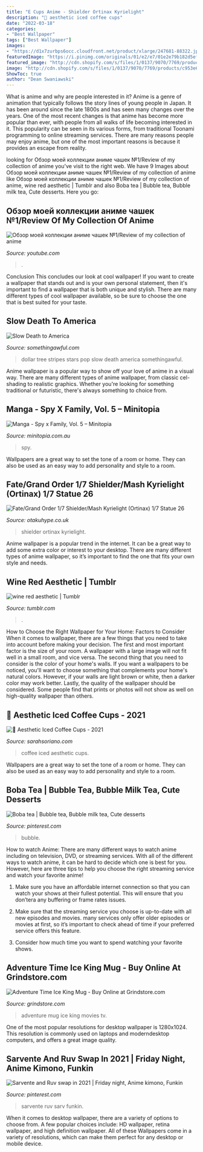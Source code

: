```yaml
---
title: "E Cups Anime - Shielder Ortinax Kyrielight"
description: "🖤 aesthetic iced coffee cups"
date: "2022-03-18"
categories:
- "Best Wallpaper"
tags: ["Best Wallpaper"]
images:
- "https://d1x7zurbps6occ.cloudfront.net/product/xlarge/247681-88322.jpg"
featuredImage: "https://i.pinimg.com/originals/01/e2/e7/01e2e79b182d5efc388db8626dacec6f.jpg"
featured_image: "http://cdn.shopify.com/s/files/1/0137/9070/7769/products/c953e6644a009d494862921f4f5204e5ef67315a_1024x.jpg?v=1626787616"
image: "http://cdn.shopify.com/s/files/1/0137/9070/7769/products/c953e6644a009d494862921f4f5204e5ef67315a_1024x.jpg?v=1626787616"
ShowToc: true
author: "Dean Swaniawski"
---
```



What is anime and why are people interested in it?
Anime is a genre of animation that typically follows the story lines of young people in Japan. It has been around since the late 1800s and has seen many changes over the years. One of the most recent changes is that anime has become more popular than ever, with people from all walks of life becoming interested in it. This popularity can be seen in its various forms, from traditional Toonami programming to online streaming services. There are many reasons people may enjoy anime, but one of the most important reasons is because it provides an escape from reality.

	

		
looking for Обзор моей коллекции аниме чашек №1/Review of my collection of anime you've visit to the right web. We have 9 Images about Обзор моей коллекции аниме чашек №1/Review of my collection of anime like Обзор моей коллекции аниме чашек №1/Review of my collection of anime, wine red aesthetic | Tumblr and also Boba tea | Bubble tea, Bubble milk tea, Cute desserts. Here you go:
		
    
## Обзор моей коллекции аниме чашек №1/Review Of My Collection Of Anime

<img loading=lazy src="https://i.ytimg.com/vi/-Ru2tV8O8aU/maxresdefault.jpg" onerror="this.onerror=null;this.src='https://tse2.mm.bing.net/th?id=OIP.IMcjGGxyHOSDN-Pc95IkogHaEK&amp;pid=15.1';" alt="Обзор моей коллекции аниме чашек №1/Review of my collection of anime">

_Source: youtube.com_

>. 

	

Conclusion
This concludes our look at cool wallpaper! If you want to create a wallpaper that stands out and is your own personal statement, then it's important to find a wallpaper that is both unique and stylish. There are many different types of cool wallpaper available, so be sure to choose the one that is best suited for your taste.

    
## Slow Death To America

<img loading=lazy src="https://i.somethingawful.com/u/elpintogrande/july09/ds_07.jpg" onerror="this.onerror=null;this.src='https://tse2.mm.bing.net/th?id=OIP.rYK4JpTX_rXj5B2dfdwxVwHaFk&amp;pid=15.1';" alt="Slow Death to America">

_Source: somethingawful.com_

>dollar tree stripes stars pop slow death america somethingawful. 

	

Anime wallpaper is a popular way to show off your love of anime in a visual way. There are many different types of anime wallpaper, from classic cel-shading to realistic graphics. Whether you're looking for something traditional or futuristic, there's always something to choice from.

    
## Manga - Spy X Family, Vol. 5 – Minitopia

<img loading=lazy src="http://cdn.shopify.com/s/files/1/0137/9070/7769/products/c953e6644a009d494862921f4f5204e5ef67315a_1024x.jpg?v=1626787616" onerror="this.onerror=null;this.src='https://tse3.mm.bing.net/th?id=OIP.vR7BqZFZklV1YR5gf0T6ywHaLH&amp;pid=15.1';" alt="Manga - Spy x Family, Vol. 5 – Minitopia">

_Source: minitopia.com.au_

>spy. 

	

Wallpapers are a great way to set the tone of a room or home. They can also be used as an easy way to add personality and style to a room.

    
## Fate/Grand Order 1/7 Shielder/Mash Kyrielight (Ortinax) 1/7 Statue 26

<img loading=lazy src="https://otakuhype.co.uk/wp-content/uploads/2020/12/Fate-Grand-Order-PVC-Statue-Shielder-Mash-Kyrielight-Ortinax-26-cm-m-500x751.jpg" onerror="this.onerror=null;this.src='https://tse3.mm.bing.net/th?id=OIP.qCoC6PB3ozyEgVYh2tuBOgHaLH&amp;pid=15.1';" alt="Fate/Grand Order 1/7 Shielder/Mash Kyrielight (Ortinax) 1/7 Statue 26">

_Source: otakuhype.co.uk_

>shielder ortinax kyrielight. 

	

Anime wallpaper is a popular trend in the internet. It can be a great way to add some extra color or interest to your desktop. There are many different types of anime wallpaper, so it’s important to find the one that fits your own style and needs.

    
## Wine Red Aesthetic | Tumblr

<img loading=lazy src="https://66.media.tumblr.com/d7806dde79263bf192d234c76e7a86ea/tumblr_pgnl79lRaU1v2zl24_400.gifv" onerror="this.onerror=null;this.src='https://tse1.mm.bing.net/th?id=OIP.sD5nvJAXJWn77lxjSzKCxgAAAA&amp;pid=15.1';" alt="wine red aesthetic | Tumblr">

_Source: tumblr.com_

>. 

	

How to Choose the Right Wallpaper for Your Home: Factors to Consider
When it comes to wallpaper, there are a few things that you need to take into account before making your decision. The first and most important factor is the size of your room. A wallpaper with a large image will not fit well in a small room, and vice versa. 
The second thing that you need to consider is the color of your home's walls. If you want a wallpapers to be noticed, you'll want to choose something that complements your home's natural colors. However, if your walls are light brown or white, then a darker color may work better. 
Lastly, the quality of the wallpaper should be considered. Some people find that prints or photos will not show as well on high-quality wallpaper than others.

    
## 🖤 Aesthetic Iced Coffee Cups - 2021

<img loading=lazy src="https://i.pinimg.com/originals/18/42/47/184247a08de783ba7d76f4ac8f74de0e.jpg" onerror="this.onerror=null;this.src='https://tse1.mm.bing.net/th?id=OIP.z-88ghZfWWRMSRyES_01FAHaJ4&amp;pid=15.1';" alt="🖤 Aesthetic Iced Coffee Cups - 2021">

_Source: sarahsoriano.com_

>coffee iced aesthetic cups. 

	

Wallpapers are a great way to set the tone of a room or home. They can also be used as an easy way to add personality and style to a room.

    
## Boba Tea | Bubble Tea, Bubble Milk Tea, Cute Desserts

<img loading=lazy src="https://i.pinimg.com/736x/ab/0f/9e/ab0f9ecf477ab0680fe28abfdb5aa9d5--teas-desserts.jpg" onerror="this.onerror=null;this.src='https://tse1.mm.bing.net/th?id=OIP.R74zOXuKCSpxImdnjzZ7YwHaI5&amp;pid=15.1';" alt="Boba tea | Bubble tea, Bubble milk tea, Cute desserts">

_Source: pinterest.com_

>bubble. 

	

How to watch Anime: There are many different ways to watch anime including on television, DVD, or streaming services.
With all of the different ways to watch anime, it can be hard to decide which one is best for you. However, here are three tips to help you choose the right streaming service and watch your favorite anime!
1. Make sure you have an affordable internet connection so that you can watch your shows at their fullest potential. This will ensure that you don’tera any buffering or frame rates issues.

2. Make sure that the streaming service you choose is up-to-date with all new episodes and movies. many services only offer older episodes or movies at first, so it’s important to check ahead of time if your preferred service offers this feature.

3. Consider how much time you want to spend watching your favorite shows.

    
## Adventure Time Ice King Mug - Buy Online At Grindstore.com

<img loading=lazy src="https://d1x7zurbps6occ.cloudfront.net/product/xlarge/247681-88322.jpg" onerror="this.onerror=null;this.src='https://tse2.mm.bing.net/th?id=OIP.LWFDS04A3LFxG9a1ZiUdbAHaJ4&amp;pid=15.1';" alt="Adventure Time Ice King Mug - Buy Online at Grindstore.com">

_Source: grindstore.com_

>adventure mug ice king movies tv. 

	

One of the most popular resolutions for desktop wallpaper is 1280x1024. This resolution is commonly used on laptops and moderndesktop computers, and offers a great image quality.

    
## Sarvente And Ruv Swap In 2021 | Friday Night, Anime Kimono, Funkin

<img loading=lazy src="https://i.pinimg.com/originals/01/e2/e7/01e2e79b182d5efc388db8626dacec6f.jpg" onerror="this.onerror=null;this.src='https://tse1.mm.bing.net/th?id=OIP.jOw2ISAz-B80rQIFPreZbQHaFz&amp;pid=15.1';" alt="Sarvente and Ruv swap in 2021 | Friday night, Anime kimono, Funkin">

_Source: pinterest.com_

>sarvente ruv sarv funkin. 

	

When it comes to desktop wallpaper, there are a variety of options to choose from. A few popular choices include: HD wallpaper, retina wallpaper, and high definition wallpaper. All of these Wallpapers come in a variety of resolutions, which can make them perfect for any desktop or mobile device. 

